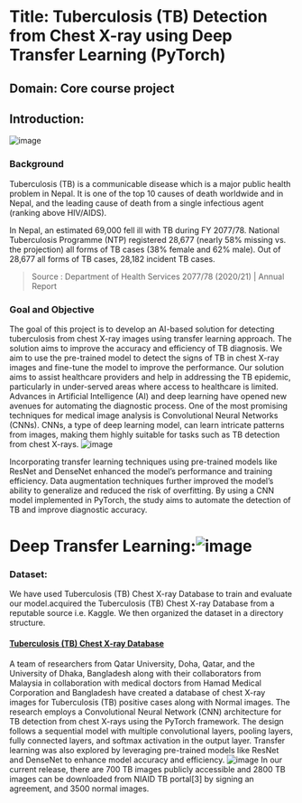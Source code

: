 # Title: Tuberculosis (TB) Detection from Chest X-ray using Deep Transfer Learning (PyTorch)

## Domain: Core course project 

## Introduction:
![image](https://github.com/user-attachments/assets/cfb21288-ca12-4fde-82f9-47a7f5788ebb)


### Background

Tuberculosis (TB) is a communicable disease which is a major public health problem in Nepal. It is one of
the top 10 causes of death worldwide and in Nepal, and the leading cause of death from a single infectious
agent (ranking above HIV/AIDS).

In Nepal, an estimated 69,000 fell ill with TB during FY 2077/78. National Tuberculosis Programme (NTP)
registered 28,677 (nearly 58% missing vs. the projection) all forms of TB cases (38% female and 62% male).
Out of 28,677 all forms of TB cases, 28,182 incident TB cases.

> Source : Department of Health Services
> 2077/78 (2020/21) | Annual Report

### Goal and Objective

The goal of this project is to develop an AI-based solution for detecting tuberculosis from chest X-ray images using transfer learning approach. The solution aims to improve the accuracy and efficiency of TB diagnosis. We aim to use the pre-trained model to detect the signs of TB in chest X-ray images and fine-tune the model to improve the performance. Our solution aims to assist healthcare providers and help in addressing the TB epidemic, particularly in under-served areas where access to healthcare is limited.
Advances in Artificial Intelligence (AI) and deep learning have opened new avenues for automating the diagnostic process. One of the most promising techniques for medical image analysis is Convolutional Neural Networks (CNNs). CNNs, a type of deep learning model, can learn intricate patterns from images, making them highly suitable for tasks such as TB detection from chest X-rays. 
![image](https://github.com/user-attachments/assets/9806d6d8-060b-4fad-b193-5fcbda9cc5bb)

Incorporating transfer learning techniques using pre-trained models like ResNet and DenseNet enhanced the model’s performance and training efficiency. Data augmentation techniques further improved the model’s ability to generalize and reduced the risk of overfitting.
By using a CNN model implemented in PyTorch, the study aims to automate the detection of TB and improve diagnostic accuracy.

# Deep Transfer Learning:![image](https://github.com/user-attachments/assets/82bcd32b-ce3b-455c-862f-8ad0dae77987)


### Dataset:

We have used Tuberculosis (TB) Chest X-ray Database to train and evaluate our model.acquired the Tuberculosis (TB) Chest X-ray Database from a reputable source i.e. Kaggle. We then organized the dataset in a directory structure.

#### [Tuberculosis (TB) Chest X-ray Database](https://www.kaggle.com/datasets/tawsifurrahman/tuberculosis-tb-chest-xray-dataset)

A team of researchers from Qatar University, Doha, Qatar, and the University of Dhaka, Bangladesh along with their collaborators from Malaysia in collaboration with medical doctors from Hamad Medical Corporation and Bangladesh have created a database of chest X-ray images for Tuberculosis (TB) positive cases along with Normal images.
The research employs a Convolutional Neural Network (CNN) architecture for TB detection from chest X-rays using the PyTorch framework. The design follows a sequential model with multiple convolutional layers, pooling layers, fully connected layers, and softmax activation in the output layer. Transfer learning was also explored by leveraging pre-trained models like ResNet and DenseNet to enhance model accuracy and efficiency.
![image](https://github.com/user-attachments/assets/be590840-7ab0-4993-88dd-284b94a1836e)
 In our current release, there are 700 TB images publicly accessible and 2800 TB images can be downloaded from NIAID TB portal[3] by signing an agreement, and 3500 normal images.

